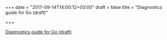 +++
date = "2017-09-14T14:00:12+03:00"
draft = false
title = "Diagnostics guide for Go (draft)"

+++

<p><a href="https://tip.golang.org/doc/diagnostics.html">Diagnostics guide for Go (draft)</a></p>